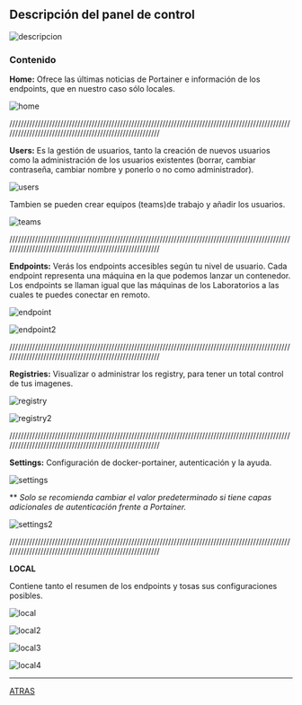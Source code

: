 ## Descripción del panel de control

![descripcion](https://github.com/estebancr1993/docker-portainer/blob/main/imagenes/instalacion/descripcion.png)

### Contenido

**Home:** Ofrece las últimas noticias de Portainer e información de los endpoints, que en nuestro caso sólo locales.

![home](https://github.com/estebancr1993/docker-portainer/blob/main/imagenes/instalacion/home.JPG)

////////////////////////////////////////////////////////////////////////////////////////////////////////////////////////////////////////////////////////

**Users:** Es la gestión de usuarios, tanto la creación de nuevos usuarios como la administración de los usuarios existentes (borrar, cambiar contraseña, cambiar nombre y ponerlo o no como administrador).

![users](https://github.com/estebancr1993/docker-portainer/blob/main/imagenes/instalacion/users.JPG)

Tambien se pueden crear equipos (teams)de trabajo y añadir los usuarios.

![teams](https://github.com/estebancr1993/docker-portainer/blob/main/imagenes/instalacion/teams.JPG)

////////////////////////////////////////////////////////////////////////////////////////////////////////////////////////////////////////////////////////


**Endpoints:** Verás los endpoints accesibles según tu nivel de usuario. Cada endpoint representa una máquina en la que podemos lanzar un contenedor. Los endpoints se llaman igual que las máquinas de los Laboratorios a las cuales te puedes conectar en remoto.

![endpoint](https://github.com/estebancr1993/docker-portainer/blob/main/imagenes/instalacion/endpoint.JPG)

![endpoint2](https://github.com/estebancr1993/docker-portainer/blob/main/imagenes/instalacion/endpoint2.JPG)

////////////////////////////////////////////////////////////////////////////////////////////////////////////////////////////////////////////////////////


**Registries:** Visualizar o administrar los registry, para tener un total control de tus imagenes.

![registry](https://github.com/estebancr1993/docker-portainer/blob/main/imagenes/instalacion/registry.JPG)

![registry2](https://github.com/estebancr1993/docker-portainer/blob/main/imagenes/instalacion/registry2.JPG)

////////////////////////////////////////////////////////////////////////////////////////////////////////////////////////////////////////////////////////

**Settings:** Configuración de docker-portainer, autenticación y la ayuda. 

![settings](https://github.com/estebancr1993/docker-portainer/blob/main/imagenes/instalacion/settings.JPG)

** *Solo se recomienda cambiar el valor predeterminado si tiene capas adicionales de autenticación frente a Portainer.*

![settings2](https://github.com/estebancr1993/docker-portainer/blob/main/imagenes/instalacion/settings2.JPG)

////////////////////////////////////////////////////////////////////////////////////////////////////////////////////////////////////////////////////////

**LOCAL**

Contiene tanto el resumen de los endpoints y tosas sus configuraciones posibles.

![local](https://github.com/estebancr1993/docker-portainer/blob/main/imagenes/instalacion/local.JPG)

![local2](https://github.com/estebancr1993/docker-portainer/blob/main/imagenes/instalacion/local2.JPG)

![local3](https://github.com/estebancr1993/docker-portainer/blob/main/imagenes/instalacion/local3.JPG)

![local4](https://github.com/estebancr1993/docker-portainer/blob/main/imagenes/instalacion/local4.JPG)

---

[ATRAS](https://github.com/estebancr1993/docker-portainer)
